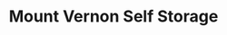 ---
title: "Mount Vernon Self Storage"
url: /mount-vernon/mount-vernon-self-storage/
shop: Mieten
---